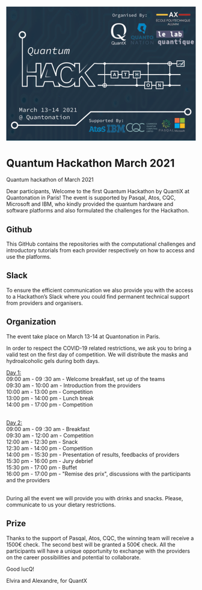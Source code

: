![image](img/QuantXPosters_NEW-2-1.png)


# Quantum Hackathon March 2021
Quantum hackathon of March 2021

Dear participants,
Welcome to the first Quantum Hackathon by QuantiX at Quantonation in Paris!
The event is supported by Pasqal, Atos, CQC, Microsoft and IBM, who kindly provided the quantum hardware and software platforms and also formulated the challenges for the Hackathon.

## Github
This GitHub contains the repositories with the computational challenges and introductory tutorials from each provider respectively on how to access and use the platforms.

## Slack
To ensure the efficient communication we also provide you with the access to a Hackathon’s Slack where you could find permanent technical support from providers and organisers. 
## Organization
The event take place on March 13-14 at Quantonation in Paris.

In order to respect the COVID-19 related restrictions, we ask you to bring a valid test on the first day of competition. We will distribute the masks and hydroalcoholic gels during both days.

<ins> Day 1: </ins>  	<br/>
09:00 am - 09 :30 am 	-	Welcome breakfast, set up of the teams <br/>
		09:30 am - 10:00 am 	- 	Introduction from the providers <br/>
		10:00 am - 13:00 pm 	-	Competition <br/>
		13:00 pm - 14:00 pm	-	Lunch break <br/>
		14:00 pm - 17:00 pm	-	Competition <br/>
		<br/>

<ins> Day 2: </ins>	 <br/> 
09:00 am - 09 :30 am 	-	Breakfast <br/>
		09:30 am - 12:00 am 	- 	Competition <br/>
		12:00 am - 12:30 pm 	-	Snack <br/>
		12:30 am - 14:00 pm	- 	Competition <br/>
		14:00 pm - 15:30 pm	- 	Presentation of results, feedbacks of providers <br/>
		15:30 pm - 16:00 pm	-	Jury debrief <br/>
		15:30 pm - 17:00 pm	-	Buffet <br/>
		16:00 pm - 17:00 pm	- 	"Remise des prix", discussions with the participants and the providers <br/>
		<br/>

During all the event we will provide you with drinks and snacks. Please, communicate to us your dietary restrictions.




## Prize
Thanks to the support of Pasqal, Atos, CQC, the winning team will receive a 1500€ check.
The second best will be granted a 500€ check.
All the participants will have a unique opportunity to exchange with the providers on the career possibilities and potential to collaborate.

Good lucQ!<br/>

Elvira and Alexandre, for QuantX
